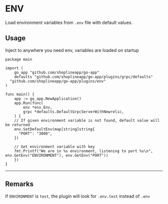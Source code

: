 # ENV

Load environment variables from `.env` file with default values.

## Usage

Inject to anywhere you need env, variables are loaded on startup

```golang
package main

import (
	go_app "github.com/shoplineapp/go-app"
	defaults "github.com/shoplineapp/go-app/plugins/grpc/defaults"
  "github.com/shoplineapp/go-app/plugins/env"
)

func main() {
	app := go_app.NewApplication()
	app.Run(func(
		env *env.Env,
		grpc *defaults.DefaultGrpcServerWithNewrelic,
	) {
    // If given environment variable is not found, default value will be returned
    env.SetDefaultEnv(map[string]string{
      "PORT": "3000",
    })

    // Get environment variable with key
    fmt.Printf("We are in %s environment, listening to port %s\n", env.GetEnv("ENVIRONMENT"), env.GetEnv("PORT"))
	})
}
```

---

## Remarks

If `ENVIRONMENT` is `test`, the plugin will look for `.env.test` instead of `.env`

